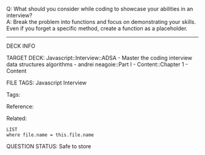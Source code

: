 Q: What should you consider while coding to showcase your abilities in an interview?  
A: Break the problem into functions and focus on demonstrating your skills. Even if you forget a specific method, create a function as a placeholder.


---

DECK INFO

TARGET DECK: Javascript::Interview::ADSA - Master the coding interview data structures algorithms - andrei neagoie::Part I - Content::Chapter 1 - Content

FILE TAGS: Javascript Interview

Tags:

Reference:

Related:

```dataview
LIST
where file.name = this.file.name
```

QUESTION STATUS: Safe to store
